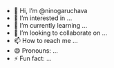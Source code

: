 - 👋 Hi, I’m @ninogaruchava
- 👀 I’m interested in ...
- 🌱 I’m currently learning ...
- 💞️ I’m looking to collaborate on ...
- 📫 How to reach me ...
- 😄 Pronouns: ...
- ⚡ Fun fact: ...

<!---
ninogaruchava/ninogaruchava is a ✨ special ✨ repository because its `README.md` (this file) appears on your GitHub profile.
You can click the Preview link to take a look at your changes.
--->
